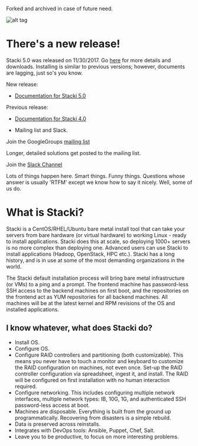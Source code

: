 Forked and archived in case of future need.

![alt tag](logo.png)


# There's a new release!

Stacki 5.0 was released on 11/30/2017. Go [here](https://github.com/Teradata/stacki/releases/latest) for more details and downloads. Installing is similar to previous versions; however, documents are lagging, just so's you know.


New release:

* [Documentation for Stacki 5.0](https://stackiq.github.io)

Previous release:
* [Documentation for Stacki 4.0](https://github.com/Teradata/stacki-documentation-4.x/wiki)

* Mailing list and Slack.

Join the GoogleGroups  [mailing list](https://groups.google.com/forum/#!forum/stacki)

Longer, detailed solutions get posted to the mailing list. 

Join the [Slack Channel](https://join.slack.com/t/stacki/shared_invite/enQtMzEwOTIzMTIyOTk1LWMzMGJhZGUxNDc2ODczMDM1ODkwYmM5MGZlOWUxMTVmMDQ5NzZhZmVmNDEwZDIwZWY3NzVlOGM0NjIxMjJiYjY)

Lots of things happen here. Smart things. Funny things. Questions whose answer is usually 'RTFM' except we know how to say it nicely. Well, some of us do.

# What is Stacki?

Stacki is a CentOS/RHEL/Ubuntu bare metal install tool that can take your servers from bare hardware (or virtual hardware) to working Linux - ready to install applications. Stacki does this at scale, so deploying 1000+ servers is no more complex than deploying one. Advanced users can use Stacki to install applications (Hadoop, OpenStack, HPC etc.). Stacki has a long history, and is in use at some of the most demanding organizations in the world.

The Stacki default installation process will bring bare metal infrastructure (or VMs) to a ping and a prompt. The frontend machine has password-less SSH access to the backend machines on first boot, and the repositories on the frontend act as YUM repositories for all backend machines. All machines will be at the latest kernel and RPM revisions of the OS and installed applications.
 
## I know whatever, what does Stacki do?

* Install OS.
* Configure OS.
* Configure RAID controllers and partitioning (both customizable). This means you never have to touch a monitor and keyboard to customize the RAID configuration on machines, not even once. Set-up the RAID controller configuration via spreadsheet, ingest it, and install. The RAID will be configured on first installation with no human interaction required.
* Configure networking. This includes configuring multiple network interfaces, multiple network types: IB, 10G, 1G, and authenticated SSH password-less access at boot.
* Machines are disposable. Everything is built from the ground up programmatically. Recovering from disasters is a simple rebuild.
* Data is preserved across reinstalls.
* Integrates with DevOps tools: Ansible, Puppet, Chef, Salt.
* Leave you to be productive, to focus on more interesting problems.



